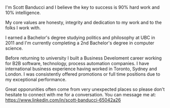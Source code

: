 I'm Scott Banducci and I believe the key to success is 90% hard work and 10% intelligence.

My core values are honesty, integrity and dedication to my work and to the folks I work with.

I earned a Bachelor's degree studying politics and philosophy at UBC in 2011 and I'm currently completing a 2nd Bachelor's degree in computer science.

Before returning to university I built a Business Develoment career working for B2B software, technology, process automation companies. I have international business experience having worked in Toronto, Sydney and London. I was consistently offered promotions or full time positions due to my exceptional performance.

Great opporunities often come from very unexpected places so please don't hesitate to connect with me for a conversation. You can message me at: https://www.linkedin.com/in/scott-banducci-65042a26
